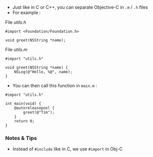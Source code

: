 
- Just like in C or C++, you can separate Objective-C in `.m` / `.h` files
- For example :

File *utils.h* 
```
#import <Foundation/Foundation.h>

void greet(NSString *name);
```

File *utils.m* 
```
#import "utils.h"

void greet(NSString *name) {
	NSLog(@"Hello, %@", name);
}
```

- You can then call this function in `main.m` :
```
#import "utils.h"

int main(void) {
	@autoreleasepool {
		greet(@"Tim");
	}
	return 0;
}
```


### Notes & Tips

- Instead of `#include` like in C, we use `#import` in Obj-C